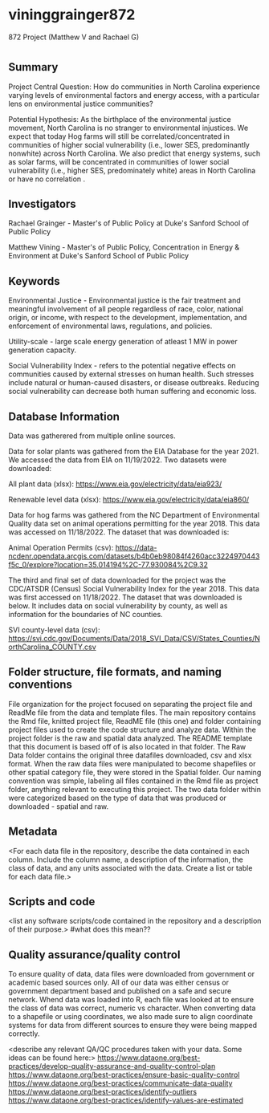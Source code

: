 # vininggrainger872
872 Project (Matthew V and Rachael G)

# <Environmental Benefits and Costs in North Carolina>

## Summary

Project Central Question:
How do communities in North Carolina experience varying levels of environmental factors and energy access, with a particular lens on environmental justice communities?

Potential Hypothesis:
As the birthplace of the environmental justice movement, North Carolina is no stranger to environmental injustices. We expect that today Hog farms will still be correlated/concentrated in communities of higher social vulnerability (i.e., lower SES, predominantly nonwhite) across North Carolina. We also predict that energy systems, such as solar farms, will be concentrated in communities of lower social vulnerability (i.e., higher SES, predominately white) areas in North Carolina or have no correlation .

## Investigators

Rachael Grainger - Master's of Public Policy at Duke's Sanford School of Public Policy

Matthew Vining - Master's of Public Policy, Concentration in Energy & Environment at Duke's Sanford School of Public Policy

## Keywords

Environmental Justice - Environmental justice is the fair treatment and meaningful involvement of all people regardless of race, color, national origin, or income, with respect to the development, implementation, and enforcement of environmental laws, regulations, and policies.

Utility-scale - large scale energy generation of atleast 1 MW in power generation capacity.

Social Vulnerability Index - refers to the potential negative effects on communities caused by external stresses on human health. Such stresses include natural or human-caused disasters, or disease outbreaks. Reducing social vulnerability can decrease both human suffering and economic loss. 


## Database Information
Data was gatherered from multiple online sources.

Data for solar plants was gathered from the EIA Database for the year 2021. We accessed the data from EIA on 11/19/2022. Two datasets were downloaded: 

All plant data (xlsx): https://www.eia.gov/electricity/data/eia923/ 

Renewable level data (xlsx): https://www.eia.gov/electricity/data/eia860/

Data for hog farms was gathered from the NC Department of Environmental Quality data set on animal operations permitting for the year 2018. This data was accessed on 11/18/2022. The dataset that was downloaded is:

Animal Operation Permits (csv): https://data-ncdenr.opendata.arcgis.com/datasets/b4b0eb98084f4260acc3224970443f5c_0/explore?location=35.014194%2C-77.930084%2C9.32 


The third and final set of data downloaded for the project was the CDC/ATSDR (Census) Social Vulnerability Index for the year 2018. This data was first accessed on 11/18/2022. The dataset that was downloaded is below. It includes data on social vulnerability by county, as well as information for the boundaries of NC counties.

SVI county-level data (csv): https://svi.cdc.gov/Documents/Data/2018_SVI_Data/CSV/States_Counties/NorthCarolina_COUNTY.csv


## Folder structure, file formats, and naming conventions 

File organization for the project focused on separating the project file and ReadMe file from the data and template files. The main repository contains the Rmd file, knitted project file, ReadME file (this one) and folder containing project files used to create the code structure and analyze data. Within the project folder is the raw and spatial data analyzed. The README template that this document is based off of is also located in that folder. The Raw Data folder contains the original three datafiles downloaded, csv and xlsx format. When the raw data files were manipulated to become shapefiles or other spatial category file, they were stored in the Spatial folder. Our naming convention was simple, labeling all files contained in the Rmd file as project folder, anything relevant to executing this project. The two data folder within were categorized based on the type of data that was produced or downloaded - spatial and raw.

## Metadata

<For each data file in the repository, describe the data contained in each column. Include the column name, a description of the information, the class of data, and any units associated with the data. Create a list or table for each data file.> 

## Scripts and code

<list any software scripts/code contained in the repository and a description of their purpose.>
#what does this mean??

## Quality assurance/quality control
To ensure quality of data, data files were downloaded from government or academic based sources only. All of our data was either census or government department based and published on a safe and secure network. Whend data was loaded into R, each file was looked at to ensure the class of data was correct, numeric vs character. When converting data to a shapefile or using coordinates, we also made sure to align coordinate systems for data from different sources to ensure they were being mapped correctly. 

<describe any relevant QA/QC procedures taken with your data. Some ideas can be found here:>
<https://www.dataone.org/best-practices/develop-quality-assurance-and-quality-control-plan>
<https://www.dataone.org/best-practices/ensure-basic-quality-control>
<https://www.dataone.org/best-practices/communicate-data-quality>
<https://www.dataone.org/best-practices/identify-outliers>
<https://www.dataone.org/best-practices/identify-values-are-estimated>